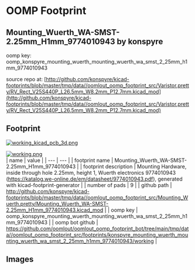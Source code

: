 # OOMP Footprint  
## Mounting_Wuerth_WA-SMST-2.25mm_H1mm_9774010943  by konspyre  
  
oomp key: oomp_konspyre_mounting_wuerth_mounting_wuerth_wa_smst_2_25mm_h1mm_9774010943  
  
source repo at: [http://github.com/konspyre/kicad-footprints/blob/master/tmp/data//oomlout_oomp_footprint_src/Varistor.pretty/RV_Rect_V25S440P_L26.5mm_W8.2mm_P12.7mm.kicad_mod](http://github.com/konspyre/kicad-footprints/blob/master/tmp/data//oomlout_oomp_footprint_src/Varistor.pretty/RV_Rect_V25S440P_L26.5mm_W8.2mm_P12.7mm.kicad_mod)  
## Footprint  
  
[![working_kicad_pcb_3d.png](working_kicad_pcb_3d_600.png)](working_kicad_pcb_3d.png)  
  
[![working.png](working_600.png)](working.png)  
| name | value | 
| --- | --- | 
| footprint name | Mounting_Wuerth_WA-SMST-2.25mm_H1mm_9774010943 | 
| footprint description | Mounting Hardware, inside through hole 2.25mm, height 1, Wuerth electronics 9774010943 (https://katalog.we-online.de/em/datasheet/9774010943.pdf), generated with kicad-footprint-generator | 
| number of pads | 9 | 
| github path | http://github.com/konspyre/kicad-footprints/blob/master/tmp/data//oomlout_oomp_footprint_src/Mounting_Wuerth.pretty/Mounting_Wuerth_WA-SMST-2.25mm_H1mm_9774010943.kicad_mod | 
| oomp key | oomp_konspyre_mounting_wuerth_mounting_wuerth_wa_smst_2_25mm_h1mm_9774010943 | 
| oomp bot github | https://github.com/oomlout/oomlout_oomp_footprint_bot/tree/main/tmp/data//oomlout_oomp_footprint_src/footprints/konspyre_mounting_wuerth_mounting_wuerth_wa_smst_2_25mm_h1mm_9774010943/working | 
## Images  
